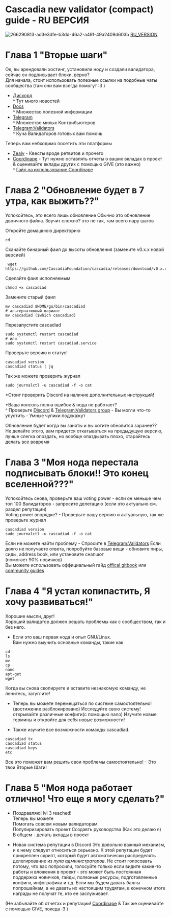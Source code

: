 # Cascadia new validator (compact) guide - RU ВЕРСИЯ
![266290813-ad3e3dfe-b3dd-46a2-a49f-49a2409d603b](https://github.com/silly4ka/Cascadia-newbie-guide/assets/100471481/760f2c19-d61a-44a8-ba04-463ebe8eec88)
[RU_VERSION](https://github.com/silly4ka/Cascadia-newbie-guide/blob/main/README_RU.md)
# Глава 1 "Вторые шаги"   
  
Ок, вы арендовали хостинг, установили ноду и создали валидатора, сейчас он подписывает блоки, верно?  
Для начала, стоит использовать полезные ссылки на подобные чаты сообщества (там они вам всегда помогут :3 )
 * [Дискорд](https://discord.gg/cascadia)  
^ Тут много новостей 
 * [Docs](https://cascadia.gitbook.io/gitbook/)  
^ Множество полезной информации 
 * [Telegram](https://t.me/CascadiaFoundation)  
^ Множество милых Контрибьютеров 
 * [Telegram:Validators](https://t.me/CascadiaValidators)  
^ Куча Валидаторов готовых вам помочь     

Теперь вам небходимо посетить эти платформы 
* [Zealy](https://zealy.io/c/cascadia) - Квесты вроде ретвитов и прочего
* [Coordinape](https://app.coordinape.com/join/0532e404-c13d-4b4a-92d3-29732b3738b0) - Тут нужно оставлять отчеты о ваших вкладах в проект & оценивайте вклады других с помощью GIVE (это важно)  
^ [Гайд на использование Coordinape]( https://medium.com/@CascadiaFoundation/cascadias-coordinape-handbook-63696877c898)

# Глава 2 "Обновление будет в 7 утра, как выжить??"
Успокойтесь, это всего лишь обновление
Обычно это обновление двоичного файла.
Звучит сложно? это не так, там всего пару шагов
  
Откройте домашнюю директорию
```
cd 
```
Скачайте бинарный фаил до высоты обновления (замените v0.x.x новой версией)
```
 wget https://github.com/CascadiaFoundation/cascadia/releases/download/v0.x.x/cascadiad
```
Сделайте фаил исполняемым
```
chmod +x cascadiad
```
Замените старый фаил
```
mv cascadiad $HOME/go/bin/cascadiad
# альтернативный вариант
mv cascadiad ($which cascadiad)
```
Перезапустите cascadiad
```
sudo systemctl restart cascadiad
# или
sudo systemctl restart cascadiad.service
```
Проверьте версию и статус!
```
cascadiad version
cascadiad status | jq
```
Так же можете проверить журнал
```
sudo journalctl -u cascadiad -f -o cat
```
*Стоит проверить Discord на наличие дополнительных инструкций!  

*Ваша консоль полна ошибок & нода не работает?  
 ^ Проверьте [Discord](https://discord.gg/cascadia) & [Telegram:Validators group](https://t.me/CascadiaValidators) - Вы могли что-то упустить - Умные чупики подскажут

Обновление будет когда вы заняты и вы хотите обновится заранее??  
Не делайте этого, вам придется откатываться на предыдущую версию, лучше слегка опоздать, но вообще опаздывать плохо, старайтесь делать все вовремя
# Глава 3 "Моя нода перестала подписывать блоки!! Это конец вселенной???"

Успокойтесь снова, проверьте ваш voting power - если он меньше чем топ 100 Валидаторов - запросите делегацию (если это актуально см. раздел репутации)   
Voting power впорядке? - Проверьте вашу версию и актуальную, так же проверьте журнал  
```
cascadiad version
sudo journalctl -u cascadiad -f -o cat
```
Если не можете найти проблему - Спросите в [Telegram:Validators](https://t.me/CascadiaValidators)
Если долго не получаете ответа, попробуйте базовые вещи - обновите пиры, сиды, address book, или установите снапшот  
(помогает 90% новичков)  
Вы можете использовать оффициальный гайд [offical gitbook](https://cascadia.gitbook.io/gitbook/) или [community guides](https://cascadia.gitbook.io/gitbook/directory/guide)  

# Глава 4 "Я устал копипастить, Я хочу развиваться!"
Хорошие мысли, друг!  
Хороший валидатор должен решать проблемы как с сообществом, так и без него. 

* Если это ваш первая нода и опыт GNU/Linux.  
Вам нужно выучить основные команды, такие как  
```
cd
ls
mv
cp
nano
apt-get
wget
```
Когда вы снова скопируете и вставите незнакомую команду, не ленитесь, загуглите!

* Теперь вы можете перемещаться по системе самостоятельно! (достижение разблокировано)
Исследуйте свою систему! открывайте различные конфиги(с помощью nano) Изучите новые термины и откройте для себя новые возможности!  

* Также изучите все возможности команды cascadiad.  
```
cascadiad tx  
cascadiad status  
cascadiad keys  
etc  
```

Все это поможет вам решить свои проблемы самостоятельно! - Это твои Вторые Шаги!  

# Глава 5 "Моя нода работает отлично! Что еще я могу сделать?"

* Поздравляю! lvl 3 reached!  
Теперь вы можете   
Помогать совсем новым валидаторам  
Популиризировать проект 
Создавть руководства (Как это делаю я)  
В общем - делать вклады в проект  

* Новая система репутации в Discord
Это довольно важный механизм, и к нему следует относиться серьезно.
К этой репутации будет прикреплен скрипт, который будет автоматически распределять делегирование из *пула администраторов*.
Не стоит голосовать потому, что вас попросили, голосуйте только если видите какие-то работы и вложения в проект - это может быть постоянная поддержка новичков, гайды, полезные ресурсы, подготовленные конфиги, инфографика и т.д.
Если мы будем давать баллы попрошайкам, а не давать их настоящим трудягам, в конечном итоге награды не получат те, кто ее заслуживает.



(Не забывайте об отчетах и репутации! [Coordinape](https://app.coordinape.com/join/0532e404-c13d-4b4a-92d3-29732b3738b0) & Так же оценивайте с помощью GIVE, покеда :3 )
